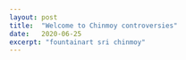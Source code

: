 ```yaml
---
layout: post
title:  "Welcome to Chinmoy controversies"
date:   2020-06-25
excerpt: "fountainart sri chinmoy"
---
```

